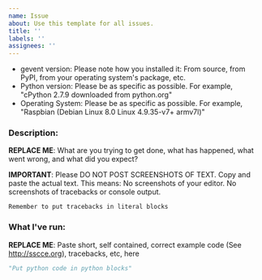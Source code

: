 ```yaml
---
name: Issue
about: Use this template for all issues.
title: ''
labels: ''
assignees: ''
---
```

* gevent version: Please note how you installed it: From source, from
                  PyPI, from your operating system's package, etc.
* Python version: Please be as specific as possible. For example,
                  "cPython 2.7.9 downloaded from python.org"
* Operating System: Please be as specific as possible. For example,
                  "Raspbian (Debian Linux 8.0 Linux 4.9.35-v7+  armv7l)"

### Description:

**REPLACE ME**: What are you trying to get done, what has happened, what went wrong, and what did you expect?

**IMPORTANT**: Please DO NOT POST SCREENSHOTS OF TEXT. Copy and paste
the actual text. This means: No screenshots of your editor. No
screenshots of tracebacks or console output.

```python-traceback
Remember to put tracebacks in literal blocks
```

### What I've run:

**REPLACE ME**: Paste short, self contained, correct example code (See
http://sscce.org), tracebacks, etc, here


```python
"Put python code in python blocks"
```
